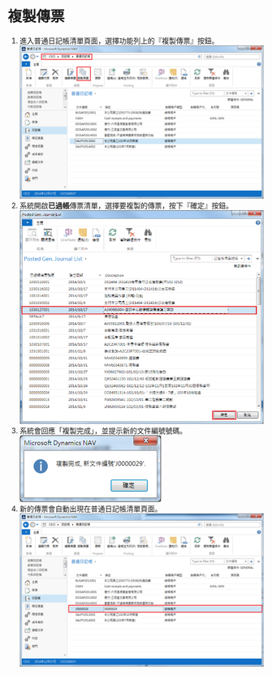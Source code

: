 # 複製傳票

1. 進入普通日記帳清單頁面，選擇功能列上的『複製傳票』按鈕。
![1](02_03_001.png)
2. 系統開啟**已過帳**傳票清單，選擇要複製的傳票，按下『確定』按鈕。
![2](02_03_002.png)
3. 系統會回應「複製完成」，並提示新的文件編號號碼。
![3](02_03_003.png)
4. 新的傳票會自動出現在普通日記帳清單頁面。
![4](02_03_004.png)


